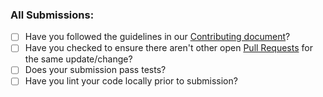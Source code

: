 ### All Submissions:

-   [ ] Have you followed the guidelines in our [Contributing document](CONTRIBUTING.md)?
-   [ ] Have you checked to ensure there aren't other open [Pull Requests](../../../pulls) for the same update/change?
-   [ ] Does your submission pass tests?
-   [ ] Have you lint your code locally prior to submission?

